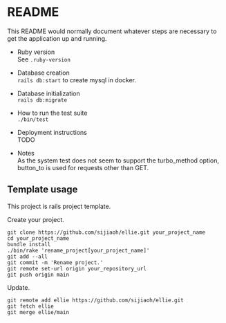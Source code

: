 # README

This README would normally document whatever steps are necessary to get the
application up and running.

- Ruby version  
  See `.ruby-version`

- Database creation  
  `rails db:start` to create mysql in docker.

- Database initialization  
  `rails db:migrate`

- How to run the test suite  
  `./bin/test`

- Deployment instructions  
  TODO

- Notes  
  As the system test does not seem to support the turbo_method option, button_to is used for requests other than GET.

## Template usage

This project is rails project template.

Create your project.

```
git clone https://github.com/sijiaoh/ellie.git your_project_name
cd your_project_name
bundle install
./bin/rake 'rename_project[your_project_name]'
git add --all
git commit -m 'Rename project.'
git remote set-url origin your_repository_url
git push origin main
```

Update.

```
git remote add ellie https://github.com/sijiaoh/ellie.git
git fetch ellie
git merge ellie/main
```
